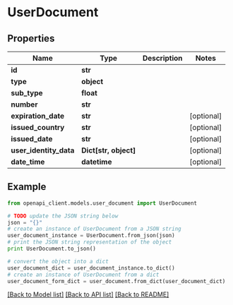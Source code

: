# UserDocument


## Properties
Name | Type | Description | Notes
------------ | ------------- | ------------- | -------------
**id** | **str** |  | 
**type** | **object** |  | 
**sub_type** | **float** |  | 
**number** | **str** |  | 
**expiration_date** | **str** |  | [optional] 
**issued_country** | **str** |  | [optional] 
**issued_date** | **str** |  | [optional] 
**user_identity_data** | **Dict[str, object]** |  | [optional] 
**date_time** | **datetime** |  | [optional] 

## Example

```python
from openapi_client.models.user_document import UserDocument

# TODO update the JSON string below
json = "{}"
# create an instance of UserDocument from a JSON string
user_document_instance = UserDocument.from_json(json)
# print the JSON string representation of the object
print UserDocument.to_json()

# convert the object into a dict
user_document_dict = user_document_instance.to_dict()
# create an instance of UserDocument from a dict
user_document_form_dict = user_document.from_dict(user_document_dict)
```
[[Back to Model list]](../README.md#documentation-for-models) [[Back to API list]](../README.md#documentation-for-api-endpoints) [[Back to README]](../README.md)


